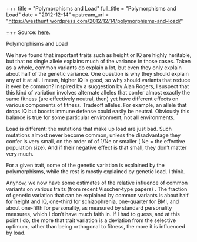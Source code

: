 +++
title = "Polymorphisms and Load"
full_title = "Polymorphisms and Load"
date = "2012-12-14"
upstream_url = "https://westhunt.wordpress.com/2012/12/14/polymorphisms-and-load/"

+++
Source: [here](https://westhunt.wordpress.com/2012/12/14/polymorphisms-and-load/).

Polymorphisms and Load

We have found that important traits such as height or IQ are highly
heritable, but that no single allele explains much of the variance in
those cases. Taken as a whole, common variants do explain a lot, but
even they only explain about half of the genetic variance. One question
is why they should explain any of it at all. I mean, higher IQ is good,
so why should variants that reduce it ever be common? Inspired by a
suggestion by Alan Rogers, I suspect that this kind of variation
involves alternate alleles that confer almost exactly the same fitness
(are effectively neutral, then) yet have different effects on various
components of fitness. Tradeoff alleles. For example, an allele that
drops IQ but boosts immune defense could easily be neutral. Obviously
this balance is true for some particular environment, not all
environments.

Load is different: the mutations that make up load are just bad. Such
mutations almost never become common, unless the disadvantage they
confer is very small, on the order of of 1/Ne or smaller ( Ne = the
effective population size). And if their negative effect is that small,
they don’t matter very much.

For a given trait, some of the genetic variation is explained by the
polymorphisms, while the rest is mostly explained by genetic load. I
think.

Anyhow, we now have some estimates of the relative influence of common
variants on various traits (from recent Visscher-type papers) . The
fraction of genetic variation that can be explained by common variants
is about half for height and IQ, one-third for schizophrenia,
one-quarter for BMI, and about one-fifth for personality, as measured
by standard personality measures, which I don’t have much faith in. If
I had to guess, and at this point I do, the more that trait variation is
a deviation from the selective optimum, rather than being orthogonal to
fitness, the more it is influenced by load.







